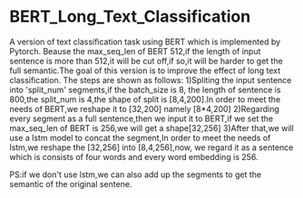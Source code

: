 # BERT_Long_Text_Classification
A version of text classification task using BERT which is implemented by Pytorch.
Beause the max_seq_len of BERT 512,if the length of input sentence is more than 512,it will be cut off,if so,it will be harder to get 
the full semantic.The goal of this version is to improve the effect of long text classification.
The steps are shown as follows:
1)Spliting the input sentence into 'split_num' segments,if the batch_size is 8, the length of sentence is 800,the split_num is 4,the shape
  of split is [8,4,200].In order to meet the needs of BERT,we reshape it to [32,200] namely [8*4,200]
2)Regarding every segment as a full sentence,then we input it to BERT,if we set the max_seq_len of BERT is 256,we will get a shape[32,256]
3)After that,we will use a lstm model to concat the segment,In order to meet the needs of lstm,we reshape the [32,256] into [8,4,256],now,
  we regard it as a sentence which is consists of four words and every word embedding is 256.
  
 PS:if we don't use lstm,we can also add up the segments to get the semantic of the original sentene. 

